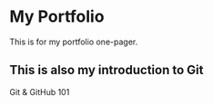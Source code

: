 # My Portfolio

This is for my portfolio one-pager.

## This is also my introduction to Git

Git & GitHub 101